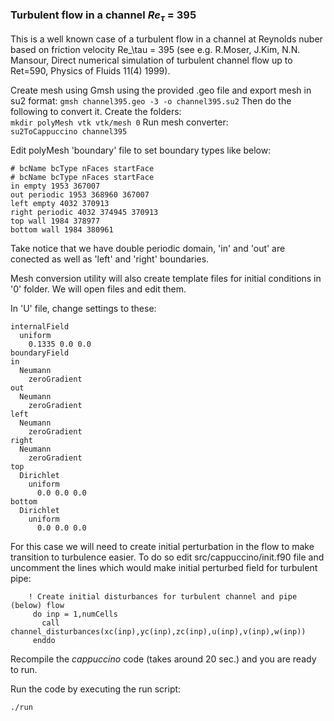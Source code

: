 ### Turbulent flow in a channel $Re_\tau$ = 395

This is a well known case of a turbulent flow in a channel at Reynolds nuber based on friction velocity Re_\tau = 395 (see e.g. R.Moser, J.Kim, N.N. Mansour, Direct numerical simulation of turbulent channel flow up to Ret=590, Physics of Fluids 11(4) 1999).

Create mesh using Gmsh using the provided .geo file and export mesh in su2 format:
`gmsh channel395.geo -3 -o channel395.su2`
Then do the following to convert it. 
Create the folders:  
`mkdir polyMesh vtk vtk/mesh 0`
Run mesh converter:  
`su2ToCappuccino channel395`


Edit polyMesh 'boundary' file to set boundary types like below:

```
# bcName bcType nFaces startFace
# bcName bcType nFaces startFace
in empty 1953 367007
out periodic 1953 368960 367007
left empty 4032 370913
right periodic 4032 374945 370913
top wall 1984 378977
bottom wall 1984 380961
```
Take notice that we have double periodic domain, 'in' and 'out' are conected as well as 'left' and 'right' boundaries.

Mesh conversion utility will also create template files for initial conditions in '0' folder. We will open files and edit them.

In 'U' file, change settings to these:  

```
internalField
  uniform
    0.1335 0.0 0.0
boundaryField
in
  Neumann
    zeroGradient
out
  Neumann
    zeroGradient
left
  Neumann
    zeroGradient
right
  Neumann
    zeroGradient
top
  Dirichlet
    uniform
      0.0 0.0 0.0
bottom
  Dirichlet
    uniform
      0.0 0.0 0.0
```

For this case we will need to create initial perturbation in the flow to make transition to turbulence easier. To do so edit src/cappuccino/init.f90 file and uncomment the lines which would make initial perturbed field for turbulent pipe:
```
    ! Create initial disturbances for turbulent channel and pipe (below) flow
     do inp = 1,numCells
       call channel_disturbances(xc(inp),yc(inp),zc(inp),u(inp),v(inp),w(inp))
     enddo
```
Recompile the _cappuccino_ code (takes around 20 sec.) and you are ready to run.

Run the code by executing the run script:

`./run`




